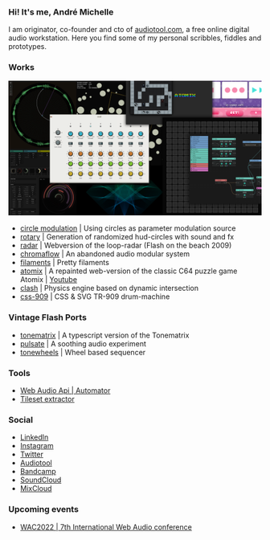 ### Hi! It's me, André Michelle

I am originator, co-founder and cto of [audiotool.com](https://audiotool.com), a free online digital audio workstation.
Here you find some of my personal scribbles, fiddles and prototypes.

### Works
![alt works](works.png)
* [circle modulation](https://github.com/andremichelle/circle-modulation) | Using circles as parameter modulation source
* [rotary](https://github.com/andremichelle/rotary) | Generation of randomized hud-circles with sound and fx
* [radar](https://github.com/andremichelle/radar) | Webversion of the loop-radar (Flash on the beach 2009)
* [chromaflow](https://github.com/andremichelle/chromaflow) | An abandoned audio modular system
* [filaments](https://github.com/andremichelle/filaments) | Pretty filaments
* [atomix](https://github.com/andremichelle/filaments) | A repainted web-version of the classic C64 puzzle game Atomix | [Youtube](https://www.youtube.com/watch?v=Tgn_2__t9_Y)
* [clash](https://github.com/andremichelle/clash) | Physics engine based on dynamic intersection
* [css-909](https://github.com/andremichelle/css-909) | CSS & SVG TR-909 drum-machine

### Vintage Flash Ports
* [tonematrix](https://github.com/andremichelle/tonematrix) | A typescript version of the Tonematrix
* [pulsate](https://github.com/andremichelle/pulsate) | A soothing audio experiment
* [tonewheels](https://github.com/andremichelle/tonewheels) | Wheel based sequencer

### Tools
* [Web Audio Api | Automator](https://github.com/andremichelle/web-audio-api-automator)
* [Tileset extractor](https://github.com/andremichelle/platforms)

### Social
* [LinkedIn](https://www.linkedin.com/in/andremichelle/)
* [Instagram](https://www.instagram.com/ndrmch2l/)
* [Twitter](https://twitter.com/andremichelle)
* [Audiotool](https://www.audiotool.com/user/andremichelle/)
* [Bandcamp](https://andremichelle.bandcamp.com/)
* [SoundCloud](https://soundcloud.com/andremichelle)
* [MixCloud](https://www.mixcloud.com/AndreMichelle/)

### Upcoming events
* [WAC2022 | 7th International Web Audio conference](https://wac2022.i3s.univ-cotedazur.fr/node/9)
